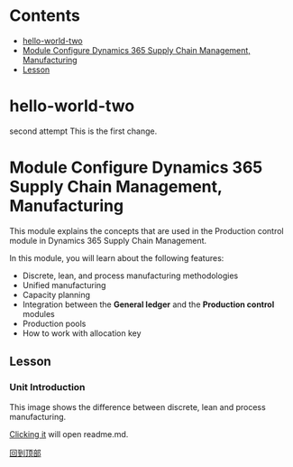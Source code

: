 # Contents  
- [hello-world-two](#hello-world-two)  
- [Module Configure Dynamics 365 Supply Chain Management, Manufacturing](#module-configure-dynamics-365-supply-chain-management-manufacturing)  
- [Lesson](#lesson)  




# hello-world-two
second attempt
This is the first change.
# **Module** Configure Dynamics 365 Supply Chain Management, Manufacturing

This module explains the concepts that are used in the Production control module in Dynamics 365 Supply Chain Management.

In this module, you will learn about the following features:
-   Discrete, lean, and process manufacturing methodologies
-   Unified manufacturing
-   Capacity planning
-   Integration between the **General ledger** and the **Production control** modules
-   Production pools
-   How to work with allocation key

## **Lesson** 

### **Unit** Introduction
This image shows the difference between discrete, lean and process manufacturing.

[Clicking it](/main/README.md) will open readme.md.

[回到顶部](#readme)
